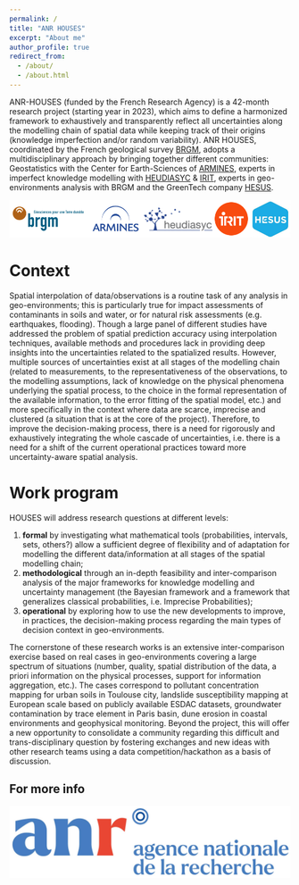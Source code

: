 ```yaml
---
permalink: /
title: "ANR HOUSES"
excerpt: "About me"
author_profile: true
redirect_from: 
  - /about/
  - /about.html
---
```


ANR-HOUSES (funded by the French Research Agency) is a 42-month research project (starting year in 2023), which aims to define a harmonized framework to exhaustively and transparently reflect all uncertainties along the modelling chain of spatial data while keeping track of their origins (knowledge imperfection and/or random variability). ANR HOUSES, coordinated by the French geological survey [BRGM](https://www.brgm.fr/en), adopts a multidisciplinary approach by bringing together different communities: Geostatistics with the Center for Earth-Sciences of [ARMINES](https://www.geosciences.minesparis.psl.eu/en/home/), experts in imperfect knowledge modelling with [HEUDIASYC](https://www.hds.utc.fr/en.html) & [IRIT](https://www.geosciences.minesparis.psl.eu/en/home/), experts in geo- environments analysis with BRGM and the GreenTech company [HESUS](https://hesus.com/). 

![Team](/images/team.png)

Context
======
Spatial interpolation of data/observations is a routine task of any analysis in geo-environments; this is particularly true for impact assessments of contaminants in soils and water, or for natural risk assessments (e.g. earthquakes, flooding). Though a large panel of different studies have addressed the problem of spatial prediction accuracy using interpolation techniques, available methods and procedures lack in providing deep insights into the uncertainties related to the spatialized results. However, multiple sources of uncertainties exist at all stages of the modelling chain (related to measurements, to the representativeness of the observations, to the modelling assumptions, lack of knowledge on the physical phenomena underlying the spatial process, to the choice in the formal representation of the available information, to the error fitting of the spatial model, etc.) and more specifically in the context where data are scarce, imprecise and clustered (a situation that is at the core of the project). Therefore, to improve the decision-making process, there is a need for rigorously and exhaustively integrating the whole cascade of uncertainties, i.e. there is a need for a shift of the current operational practices toward more uncertainty-aware spatial analysis.

Work program
======
HOUSES will address research questions at different levels: 
1. **formal** by investigating what mathematical tools (probabilities, intervals, sets, others?) allow a sufficient degree of flexibility and of adaptation for modelling the different data/information at all stages of the spatial modelling chain; 
2. **methodological** through an in-depth feasibility and inter-comparison analysis of the major frameworks for knowledge modelling and uncertainty management (the Bayesian framework and a framework that generalizes classical probabilities, i.e. Imprecise Probabilities); 
3. **operational** by exploring how to use the new developments to improve, in practices, the decision-making process regarding the main types of decision context in geo-environments.

The cornerstone of these research works is an extensive inter-comparison exercise based on real cases in geo-environments covering a large spectrum of situations (number, quality, spatial distribution of the data, a priori information on the physical processes, support for information aggregation, etc.). The cases correspond to pollutant concentration mapping for urban soils in Toulouse city, landslide susceptibility mapping at European scale based on publicly available ESDAC datasets, groundwater contamination by trace element in Paris basin, dune erosion in coastal environments and geophysical monitoring. Beyond the project, this will offer a new opportunity to consolidate a community regarding this difficult and trans-disciplinary question by fostering exchanges and new ideas with other research teams using a data competition/hackathon as a basis of discussion.

For more info
------
![ANR](/images/ANR.jpg)
